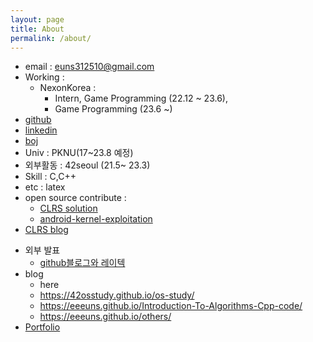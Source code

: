 ```yaml
---
layout: page
title: About
permalink: /about/
---
```


- email : euns312510@gmail.com
- Working :
  - NexonKorea : 
    - Intern, Game Programming (22.12 ~ 23.6), 
    - Game Programming (23.6 ~)
- [github](https://github.com/EeeUnS)
- [linkedin](https://www.linkedin.com/in/%EC%9C%A4%EC%8A%B9-%EC%9D%B4-754389186/)
- [boj](https://www.acmicpc.net/user/eeeuns)
- Univ : PKNU(17~23.8 예정)
- 외부활동 : 42seoul (21.5~ 23.3)
- Skill : C,C++
- etc : latex
- open source contribute : 
  - [CLRS solution](https://github.com/walkccc/CLRS/pull/213/commits)
  - [android-kernel-exploitation](https://github.com/cloudfuzz/android-kernel-exploitation/issues/4)
- [CLRS blog](https://eeeuns.github.io/Introduction-To-Algorithms-Cpp-code/)
<!-- [jekyll-organization]: https://github.com/jekyll -->
- 외부 발표
  - [github블로그와 레이텍](http://wiki.ktug.org/wiki/wiki.php/KTSConference/2020)
- blog
  - here
  - https://42osstudy.github.io/os-study/
  - https://eeeuns.github.io/Introduction-To-Algorithms-Cpp-code/
  - https://eeeuns.github.io/others/
- [Portfolio](/files/portfolio.pdf)